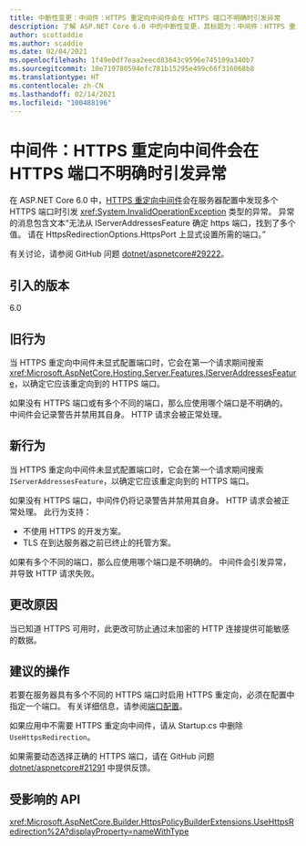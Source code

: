 ```yaml
---
title: 中断性变更：中间件：HTTPS 重定向中间件会在 HTTPS 端口不明确时引发异常
description: 了解 ASP.NET Core 6.0 中的中断性变更，其标题为：中间件：HTTPS 重定向中间件会在 HTTPS 端口不明确时引发异常
author: scottaddie
ms.author: scaddie
ms.date: 02/04/2021
ms.openlocfilehash: 1f49e0df7eaa2eecd83643c9596e745109a340b7
ms.sourcegitcommit: 10e719780594efc781b15295e499c66f316068b8
ms.translationtype: HT
ms.contentlocale: zh-CN
ms.lasthandoff: 02/14/2021
ms.locfileid: "100488196"
---
```

# <a name="middleware-https-redirection-middleware-throws-exception-on-ambiguous-https-ports"></a>中间件：HTTPS 重定向中间件会在 HTTPS 端口不明确时引发异常

在 ASP.NET Core 6.0 中，[HTTPS 重定向中间件](xref:Microsoft.AspNetCore.Builder.HttpsPolicyBuilderExtensions.UseHttpsRedirection%2A)会在服务器配置中发现多个 HTTPS 端口时引发 <xref:System.InvalidOperationException> 类型的异常。 异常的消息包含文本“无法从 IServerAddressesFeature 确定 https 端口，找到了多个值。 请在 HttpsRedirectionOptions.HttpsPort 上显式设置所需的端口。”

有关讨论，请参阅 GitHub 问题 [dotnet/aspnetcore#29222](https://github.com/dotnet/aspnetcore/issues/29222)。

## <a name="version-introduced"></a>引入的版本

6.0

## <a name="old-behavior"></a>旧行为

当 HTTPS 重定向中间件未显式配置端口时，它会在第一个请求期间搜索 <xref:Microsoft.AspNetCore.Hosting.Server.Features.IServerAddressesFeature>，以确定它应该重定向到的 HTTPS 端口。

如果没有 HTTPS 端口或有多个不同的端口，那么应使用哪个端口是不明确的。 中间件会记录警告并禁用其自身。 HTTP 请求会被正常处理。

## <a name="new-behavior"></a>新行为

当 HTTPS 重定向中间件未显式配置端口时，它会在第一个请求期间搜索 `IServerAddressesFeature`，以确定它应该重定向到的 HTTPS 端口。

如果没有 HTTPS 端口，中间件仍将记录警告并禁用其自身。 HTTP 请求会被正常处理。 此行为支持：

* 不使用 HTTPS 的开发方案。
* TLS 在到达服务器之前已终止的托管方案。

如果有多个不同的端口，那么应使用哪个端口是不明确的。 中间件会引发异常，并导致 HTTP 请求失败。

## <a name="reason-for-change"></a>更改原因

当已知道 HTTPS 可用时，此更改可防止通过未加密的 HTTP 连接提供可能敏感的数据。

## <a name="recommended-action"></a>建议的操作

若要在服务器具有多个不同的 HTTPS 端口时启用 HTTPS 重定向，必须在配置中指定一个端口。 有关详细信息，请参阅[端口配置](/aspnet/core/security/enforcing-ssl?view=aspnetcore-5.0&preserve-view=true#port-configuration)。

如果应用中不需要 HTTPS 重定向中间件，请从 Startup.cs  中删除 `UseHttpsRedirection`。

如果需要动态选择正确的 HTTPS 端口，请在 GitHub 问题 [dotnet/aspnetcore#21291](https://github.com/dotnet/aspnetcore/issues/21291) 中提供反馈。

## <a name="affected-apis"></a>受影响的 API

<xref:Microsoft.AspNetCore.Builder.HttpsPolicyBuilderExtensions.UseHttpsRedirection%2A?displayProperty=nameWithType>

<!--

## Category

ASP.NET Core

## Affected APIs

`Overload:Microsoft.AspNetCore.Builder.HttpsPolicyBuilderExtensions.UseHttpsRedirection`

-->
